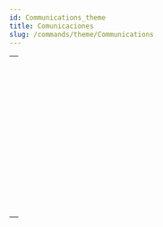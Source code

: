 ```yaml
---
id: Communications_theme
title: Comunicaciones
slug: /commands/theme/Communications
---
```


|                                                                                                                     |
| ------------------------------------------------------------------------------------------------------------------- |
| [<!-- INCLUDE #_command_.GET SERIAL PORT MAPPING.Syntax -->](../../commands-legacy/get-serial-port-mapping.md)<br/> |
| [<!-- INCLUDE #_command_.RECEIVE BUFFER.Syntax -->](../../commands-legacy/receive-buffer.md)<br/>                   |
| [<!-- INCLUDE #_command_.RECEIVE PACKET.Syntax -->](../../commands-legacy/receive-packet.md)<br/>                   |
| [<!-- INCLUDE #_command_.RECEIVE RECORD.Syntax -->](../../commands-legacy/receive-record.md)<br/>                   |
| [<!-- INCLUDE #_command_.RECEIVE VARIABLE.Syntax -->](../../commands-legacy/receive-variable.md)<br/>               |
| [<!-- INCLUDE #_command_.SEND PACKET.Syntax -->](../../commands-legacy/send-packet.md)<br/>                         |
| [<!-- INCLUDE #_command_.SEND RECORD.Syntax -->](../../commands-legacy/send-record.md)<br/>                         |
| [<!-- INCLUDE #_command_.SEND VARIABLE.Syntax -->](../../commands-legacy/send-variable.md)<br/>                     |
| [<!-- INCLUDE #_command_.SET CHANNEL.Syntax -->](../../commands-legacy/set-channel.md)<br/>                         |
| [<!-- INCLUDE #_command_.SET TIMEOUT.Syntax -->](../../commands-legacy/set-timeout.md)<br/>                         |
| [<!-- INCLUDE #_command_.USE CHARACTER SET.Syntax -->](../../commands-legacy/use-character-set.md)<br/>             |
